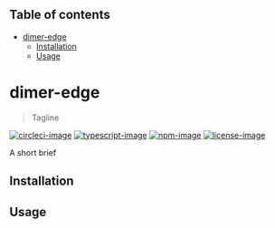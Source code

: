 <!-- START doctoc generated TOC please keep comment here to allow auto update -->
<!-- DON'T EDIT THIS SECTION, INSTEAD RE-RUN doctoc TO UPDATE -->
## Table of contents

- [dimer-edge](#dimer-edge)
  - [Installation](#installation)
  - [Usage](#usage)

<!-- END doctoc generated TOC please keep comment here to allow auto update -->

# dimer-edge
> Tagline

[![circleci-image]][circleci-url] [![typescript-image]][typescript-url] [![npm-image]][npm-url] [![license-image]][license-url]

A short brief

## Installation

## Usage

[circleci-image]: https://img.shields.io/circleci/project/github/dimerapp/dimer-edge/master.svg?style=for-the-badge&logo=circleci
[circleci-url]: https://circleci.com/gh/dimerapp/dimer-edge "circleci"

[typescript-image]: https://img.shields.io/badge/Typescript-294E80.svg?style=for-the-badge&logo=typescript
[typescript-url]:  "typescript"

[npm-image]: https://img.shields.io/npm/v/dimer-edge.svg?style=for-the-badge&logo=npm
[npm-url]: https://npmjs.org/package/dimer-edge "npm"

[license-image]: https://img.shields.io/npm/l/dimer-edge?color=blueviolet&style=for-the-badge
[license-url]: LICENSE.md "license"
